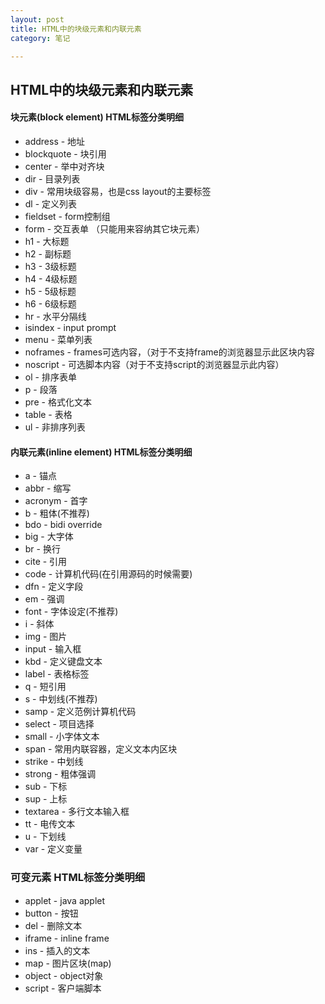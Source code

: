 ```yaml
---
layout: post
title: HTML中的块级元素和内联元素
category: 笔记

---
```


## HTML中的块级元素和内联元素

#### 块元素(block element) HTML标签分类明细 

* address - 地址 
* blockquote - 块引用 
* center - 举中对齐块 
* dir - 目录列表 
* div - 常用块级容易，也是css layout的主要标签 
* dl - 定义列表 
* fieldset - form控制组 
* form - 交互表单 （只能用来容纳其它块元素） 
* h1 - 大标题 
* h2 - 副标题 
* h3 - 3级标题 
* h4 - 4级标题 
* h5 - 5级标题 
* h6 - 6级标题 
* hr - 水平分隔线 
* isindex - input prompt 
* menu - 菜单列表 
* noframes - frames可选内容，（对于不支持frame的浏览器显示此区块内容 
* noscript - 可选脚本内容（对于不支持script的浏览器显示此内容） 
* ol - 排序表单 
* p - 段落 
* pre - 格式化文本 
* table - 表格 
* ul - 非排序列表

#### 内联元素(inline element) HTML标签分类明细 

* a - 锚点 
* abbr - 缩写 
* acronym - 首字 
* b - 粗体(不推荐) 
* bdo - bidi override 
* big - 大字体 
* br - 换行 
* cite - 引用 
* code - 计算机代码(在引用源码的时候需要) 
* dfn - 定义字段 
* em - 强调 
* font - 字体设定(不推荐) 
* i - 斜体 
* img - 图片 
* input - 输入框 
* kbd - 定义键盘文本 
* label - 表格标签 
* q - 短引用 
* s - 中划线(不推荐) 
* samp - 定义范例计算机代码 
* select - 项目选择 
* small - 小字体文本 
* span - 常用内联容器，定义文本内区块 
* strike - 中划线 
* strong - 粗体强调 
* sub - 下标 
* sup - 上标 
* textarea - 多行文本输入框 
* tt - 电传文本 
* u - 下划线 
* var - 定义变量

### 可变元素  HTML标签分类明细 

* applet - java applet　　 
* button - 按钮　　 
* del - 删除文本　　 
* iframe - inline frame　　 
* ins - 插入的文本　　 
* map - 图片区块(map)　　 
* object - object对象　　 
* script - 客户端脚本